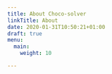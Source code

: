 ```yaml
---
title: About Choco-solver
linkTitle: About
date: 2020-01-31T10:50:21+01:00
draft: true 
menu:
  main:
    weight: 10

---
```



